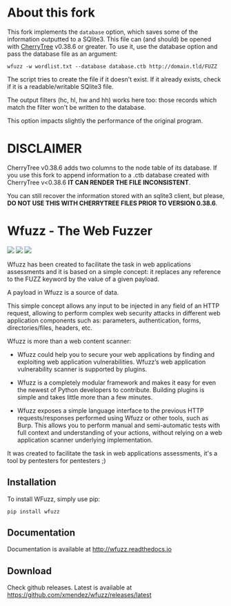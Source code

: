 # About this fork

This fork implements the `database` option, which saves some of the information outputted to a SQlite3.
This file can (and should) be opened with [CherryTree](https://www.giuspen.com/cherrytree/) v0.38.6 or greater.
To use it, use the database option and pass the database file as an argument:
```
wfuzz -w wordlist.txt --database database.ctb http://domain.tld/FUZZ
```
The script tries to create the file if it doesn't exist. If it already exists, check if it is a readable/writable SQlite3 file.

The output filters (hc, hl, hw and hh) works here too: those records which match the filter won't be written to the database.

This option impacts slightly the performance of the original program.

# DISCLAIMER

CherryTree v0.38.6 adds two columns to the node table of its database. If you use this fork to append information to a .ctb database created with CherryTree v<0.38.6 __IT CAN RENDER THE FILE INCONSISTENT__. 

You can still recover the information stored with an sqlite3 client, but please, 
__DO NOT USE THIS WITH CHERRYTREE FILES PRIOR TO VERSION 0.38.6__.

# Wfuzz - The Web Fuzzer

<a href="https://pypi.python.org/pypi/wfuzz"><img src="https://img.shields.io/pypi/v/wfuzz.svg"></a>
<a href="https://pypi.python.org/pypi/wfuzz"><img src="https://img.shields.io/pypi/pyversions/wfuzz.svg"></a>
<a href="https://codecov.io/github/xmendez/wfuzz"><img src="https://codecov.io/github/xmendez/wfuzz/coverage.svg?branch=master"></a>

Wfuzz has been created to facilitate the task in web applications assessments and it is based on a simple concept: it replaces any reference to the FUZZ keyword by the value of a given payload.

A payload in Wfuzz is a source of data.

This simple concept allows any input to be injected in any field of an HTTP request, allowing to perform complex web security attacks in different web application components such as: parameters, authentication, forms, directories/files, headers, etc.

Wfuzz is more than a web content scanner:

* Wfuzz could help you to secure your web applications by finding and exploiting web application vulnerabilities. Wfuzz’s web application vulnerability scanner is supported by plugins.

* Wfuzz is a completely modular framework and makes it easy for even the newest of Python developers to contribute. Building plugins is simple and takes little more than a few minutes.

* Wfuzz exposes a simple language interface to the previous HTTP requests/responses performed using Wfuzz or other tools, such as Burp. This allows you to perform manual and semi-automatic tests with full context and understanding of your actions, without relying on a web application scanner underlying implementation.


It was created to facilitate the task in web applications assessments, it's a tool by pentesters for pentesters ;)

## Installation 

To install WFuzz, simply use pip:

```
pip install wfuzz
```
## Documentation

Documentation is available at http://wfuzz.readthedocs.io

## Download 

Check github releases. Latest is available at https://github.com/xmendez/wfuzz/releases/latest
